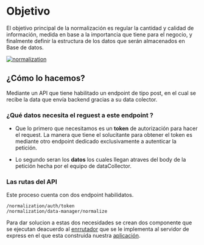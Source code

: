 # Objetivo 

El objetivo principal de la normalización es regular la cantidad y calidad de información, medida en base a la importancia que tiene para el negocio, y finalmente definir la estructura de los datos que serán almacenados en Base de datos.


[![normalization](https://s3.us-west-2.amazonaws.com/secure.notion-static.com/c6a09f0b-62cb-48d6-8d14-f276aed8615f/Estructura_backend_product_collector.png?X-Amz-Algorithm=AWS4-HMAC-SHA256&X-Amz-Credential=AKIAT73L2G45O3KS52Y5%2F20200423%2Fus-west-2%2Fs3%2Faws4_request&X-Amz-Date=20200423T182300Z&X-Amz-Expires=86400&X-Amz-Signature=827eb6a18f9e50034580c046a9a824efa5eac9f92526e6d4a05fecc02609c65c&X-Amz-SignedHeaders=host&response-content-disposition=filename%20%3D%22Estructura_backend_product_collector.png%22 "normalization")](https://s3.us-west-2.amazonaws.com/secure.notion-static.com/c6a09f0b-62cb-48d6-8d14-f276aed8615f/Estructura_backend_product_collector.png?X-Amz-Algorithm=AWS4-HMAC-SHA256&X-Amz-Credential=AKIAT73L2G45O3KS52Y5%2F20200423%2Fus-west-2%2Fs3%2Faws4_request&X-Amz-Date=20200423T182300Z&X-Amz-Expires=86400&X-Amz-Signature=827eb6a18f9e50034580c046a9a824efa5eac9f92526e6d4a05fecc02609c65c&X-Amz-SignedHeaders=host&response-content-disposition=filename%20%3D%22Estructura_backend_product_collector.png%22 "normalization")


## ¿Cómo lo hacemos?

Mediante un API que tiene habilitado un endpoint de tipo post, en el cual se recibe la data que envía backend gracias a su data colector.

### ¿Qué datos necesita el reguest a este endpoint ?
- Que lo primero que necesitamos es un **token** de autorización para hacer el request. La manera que tiene el solucitante para obtener el token es mediante otro endpoint dedicado exclusivamente a autenticar la petición.

- Lo segundo seran los **datos** los cuales llegan atraves del body de la petición hecha por el equipo de dataCollector.

### Las rutas del API

Este proceso cuenta con dos endpoint habilidatos.

  	/normalization/auth/token
    /normalization/data-manager/normalize

Para dar solucion a estas dos necesidades se crean dos componente que se ejecutan deacuerdo al [enrrutador](https://normalization-doc.now.sh/module-router.html "enrrutador") que se le implementa al servidor de express en el que esta construida nuestra [aplicación](https://normalization-doc.now.sh/global.html#app "aplicación").